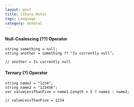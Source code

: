 ```yaml
---
layout: post
title: CSharp Notes
tags: Language
category: General
---
```


#### Null-Coalescing (??) Operator #### 

~~~
string something = null;
string another = something ?? "Is currently null";

// another = Is currently null
~~~

#### Ternary (?) Operator 

~~~
string name1 = "1234";
string name2 = "123456";
var valueLessThanFive = name1.Length < 5 ? name1 : name2;

// valueLessThanFive = 1234
~~~
